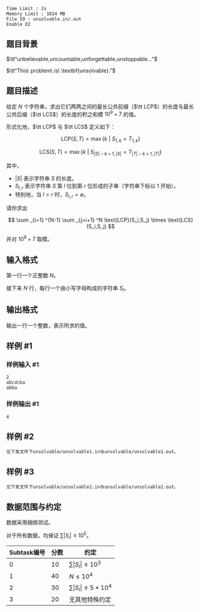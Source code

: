```text
Time Limit : 2s
Memory Limit : 1024 MB
File IO : unsolvable.in/.out
Enable O2
```

## 题目背景

$\tt“unbelievable,uncountable,unforgettable,unstoppable...”$

$\tt“This\ problem\ is\ \textbf{unsolvable}.”$

## 题目描述

给定 $N$ 个字符串，求出它们两两之间的最长公共前缀（$\tt LCP$）的长度与最长公共后缀（$\tt LCS$）的长度的积之和模 $10^9 +7$ 的值。

形式化地，$\tt LCP$ 与 $\tt LCS$ 定义如下：

$$
\text{LCP}(S,T)=\max{ \{ k\ |\ S_{1,k} = T_{1,k} \} }
$$

$$
\text{LCS}(S,T)=\max{ \{ k\ |\ S_{|S|-k+1,|S|} = T_{|T|-k+1,|T|} \} }
$$

其中，

- $|S|$ 表示字符串 $S$ 的长度。
- $S_{l,r}$ 表示字符串 $S$ 第 $l$ 位到第 $r$ 位形成的子串（字符串下标以 $1$ 开始）。
- 特别地，当 $l > r$ 时，$S_{l,r} = \emptyset$。

请你求出

$$
\sum _{i=1} ^{N-1} \sum _{j=i+1} ^N \text{LCP}(S_i,S_j) \times \text{LCS}(S_i,S_j)
$$

并对 $10^9 + 7$ 取模。

## 输入格式

第一行一个正整数 $N$。

接下来 $N$ 行，每行一个由小写字母构成的字符串 $S_i$。

## 输出格式

输出一行一个整数，表示所求的值。

## 样例 #1

### 样例输入 #1

```
2
abcdcba
abba
```

### 样例输出 #1

```
4
```

## 样例 #2

```
见下发文件下unsolvable/unsolvable1.in与unsolvable/unsolvable1.out。
```

## 样例 #3

```
见下发文件下unsolvable/unsolvable2.in与unsolvable/unsolvable2.out。
```

## 数据范围与约定

数据采用捆绑测试。

对于所有数据，均保证 $\sum |S_i| \le 10^5$。

| Subtask编号 | 分数 | 约定 |
| ----------- | ---- | ---- |
| $0$ | $10$ | $\sum \|S_i\| \le 10^3$ |
| $1$ | $40$ | $N \le 10^4$ |
| $2$ | $30$ | $\sum \|S_i\| \le 5 \times 10 ^ 4$ |
| $3$ | $20$ | 无其他特殊约定 |